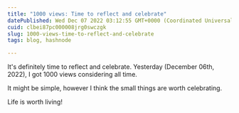 ```yaml
---
title: "1000 views: Time to reflect and celebrate"
datePublished: Wed Dec 07 2022 03:12:55 GMT+0000 (Coordinated Universal Time)
cuid: clbei87pc000008jrg0swczgk
slug: 1000-views-time-to-reflect-and-celebrate
tags: blog, hashnode

---
```



It's definitely time to reflect and celebrate. Yesterday (December 06th, 2022), I got 1000 views considering all time.

It might be simple, however I think the small things are worth celebrating.

Life is worth living!